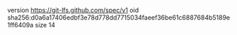 version https://git-lfs.github.com/spec/v1
oid sha256:d0a6a17406edbf3e78d778dd7715034faeef36be61c6887684b5189e1ff6409a
size 14
